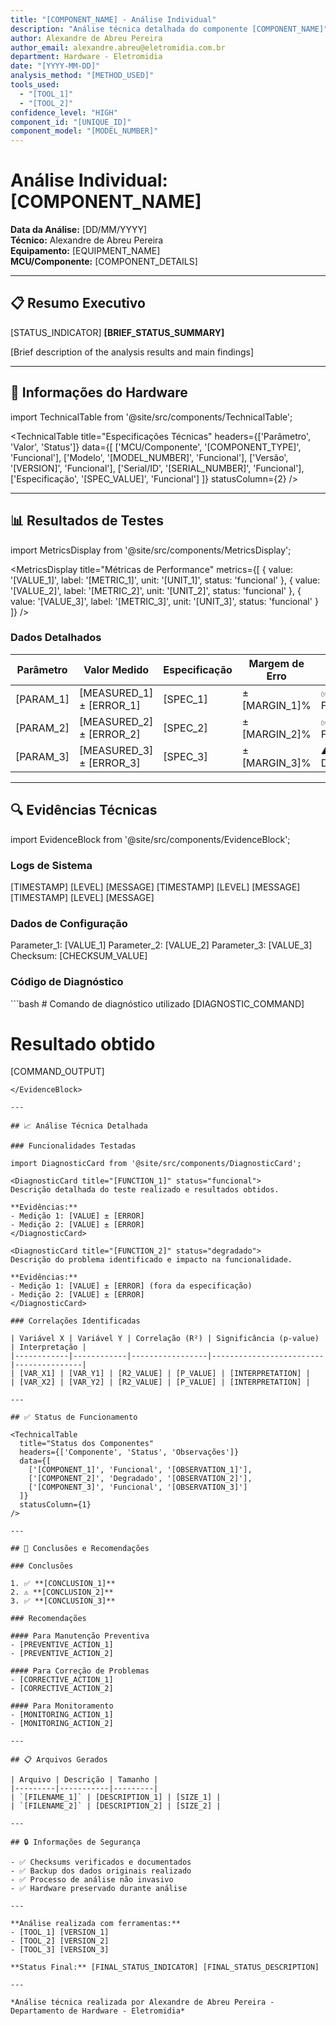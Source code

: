 ```yaml
---
title: "[COMPONENT_NAME] - Análise Individual"
description: "Análise técnica detalhada do componente [COMPONENT_NAME]"
author: Alexandre de Abreu Pereira
author_email: alexandre.abreu@eletromidia.com.br
department: Hardware - Eletromidia
date: "[YYYY-MM-DD]"
analysis_method: "[METHOD_USED]"
tools_used: 
  - "[TOOL_1]"
  - "[TOOL_2]"
confidence_level: "HIGH"
component_id: "[UNIQUE_ID]"
component_model: "[MODEL_NUMBER]"
---
```


# Análise Individual: [COMPONENT_NAME]

**Data da Análise:** [DD/MM/YYYY]  
**Técnico:** Alexandre de Abreu Pereira  
**Equipamento:** [EQUIPMENT_NAME]  
**MCU/Componente:** [COMPONENT_DETAILS]  

---

## 📋 Resumo Executivo

[STATUS_INDICATOR] **[BRIEF_STATUS_SUMMARY]**

[Brief description of the analysis results and main findings]

---

## 🔧 Informações do Hardware

import TechnicalTable from '@site/src/components/TechnicalTable';

<TechnicalTable
  title="Especificações Técnicas"
  headers={['Parâmetro', 'Valor', 'Status']}
  data={[
    ['MCU/Componente', '[COMPONENT_TYPE]', 'Funcional'],
    ['Modelo', '[MODEL_NUMBER]', 'Funcional'],
    ['Versão', '[VERSION]', 'Funcional'],
    ['Serial/ID', '[SERIAL_NUMBER]', 'Funcional'],
    ['Especificação', '[SPEC_VALUE]', 'Funcional']
  ]}
  statusColumn={2}
/>

---

## 📊 Resultados de Testes

import MetricsDisplay from '@site/src/components/MetricsDisplay';

<MetricsDisplay
  title="Métricas de Performance"
  metrics={[
    { value: '[VALUE_1]', label: '[METRIC_1]', unit: '[UNIT_1]', status: 'funcional' },
    { value: '[VALUE_2]', label: '[METRIC_2]', unit: '[UNIT_2]', status: 'funcional' },
    { value: '[VALUE_3]', label: '[METRIC_3]', unit: '[UNIT_3]', status: 'funcional' }
  ]}
/>

### Dados Detalhados

| Parâmetro | Valor Medido | Especificação | Margem de Erro | Status |
|-----------|--------------|---------------|----------------|---------|
| [PARAM_1] | [MEASURED_1] ± [ERROR_1] | [SPEC_1] | ±[MARGIN_1]% | ✅ Funcional |
| [PARAM_2] | [MEASURED_2] ± [ERROR_2] | [SPEC_2] | ±[MARGIN_2]% | ✅ Funcional |
| [PARAM_3] | [MEASURED_3] ± [ERROR_3] | [SPEC_3] | ±[MARGIN_3]% | ⚠️ Degradado |

---

## 🔍 Evidências Técnicas

import EvidenceBlock from '@site/src/components/EvidenceBlock';

### Logs de Sistema

<EvidenceBlock title="Log de Diagnóstico" type="log">
[TIMESTAMP] [LEVEL] [MESSAGE]
[TIMESTAMP] [LEVEL] [MESSAGE]
[TIMESTAMP] [LEVEL] [MESSAGE]
</EvidenceBlock>

### Dados de Configuração

<EvidenceBlock title="Configuração Atual" type="data">
Parameter_1: [VALUE_1]
Parameter_2: [VALUE_2]
Parameter_3: [VALUE_3]
Checksum: [CHECKSUM_VALUE]
</EvidenceBlock>

### Código de Diagnóstico

<EvidenceBlock title="Script de Teste" type="code">
```bash
# Comando de diagnóstico utilizado
[DIAGNOSTIC_COMMAND]

# Resultado obtido
[COMMAND_OUTPUT]
```
</EvidenceBlock>

---

## 📈 Análise Técnica Detalhada

### Funcionalidades Testadas

import DiagnosticCard from '@site/src/components/DiagnosticCard';

<DiagnosticCard title="[FUNCTION_1]" status="funcional">
Descrição detalhada do teste realizado e resultados obtidos.

**Evidências:**
- Medição 1: [VALUE] ± [ERROR]
- Medição 2: [VALUE] ± [ERROR]
</DiagnosticCard>

<DiagnosticCard title="[FUNCTION_2]" status="degradado">
Descrição do problema identificado e impacto na funcionalidade.

**Evidências:**
- Medição 1: [VALUE] ± [ERROR] (fora da especificação)
- Medição 2: [VALUE] ± [ERROR]
</DiagnosticCard>

### Correlações Identificadas

| Variável X | Variável Y | Correlação (R²) | Significância (p-value) | Interpretação |
|------------|------------|-----------------|-------------------------|---------------|
| [VAR_X1] | [VAR_Y1] | [R2_VALUE] | [P_VALUE] | [INTERPRETATION] |
| [VAR_X2] | [VAR_Y2] | [R2_VALUE] | [P_VALUE] | [INTERPRETATION] |

---

## ✅ Status de Funcionamento

<TechnicalTable
  title="Status dos Componentes"
  headers={['Componente', 'Status', 'Observações']}
  data={[
    ['[COMPONENT_1]', 'Funcional', '[OBSERVATION_1]'],
    ['[COMPONENT_2]', 'Degradado', '[OBSERVATION_2]'],
    ['[COMPONENT_3]', 'Funcional', '[OBSERVATION_3]']
  ]}
  statusColumn={1}
/>

---

## 🎯 Conclusões e Recomendações

### Conclusões

1. ✅ **[CONCLUSION_1]**
2. ⚠️ **[CONCLUSION_2]**
3. ✅ **[CONCLUSION_3]**

### Recomendações

#### Para Manutenção Preventiva
- [PREVENTIVE_ACTION_1]
- [PREVENTIVE_ACTION_2]

#### Para Correção de Problemas
- [CORRECTIVE_ACTION_1]
- [CORRECTIVE_ACTION_2]

#### Para Monitoramento
- [MONITORING_ACTION_1]
- [MONITORING_ACTION_2]

---

## 📋 Arquivos Gerados

| Arquivo | Descrição | Tamanho |
|---------|-----------|---------|
| `[FILENAME_1]` | [DESCRIPTION_1] | [SIZE_1] |
| `[FILENAME_2]` | [DESCRIPTION_2] | [SIZE_2] |

---

## 🔒 Informações de Segurança

- ✅ Checksums verificados e documentados
- ✅ Backup dos dados originais realizado
- ✅ Processo de análise não invasivo
- ✅ Hardware preservado durante análise

---

**Análise realizada com ferramentas:**
- [TOOL_1] [VERSION_1]
- [TOOL_2] [VERSION_2]
- [TOOL_3] [VERSION_3]

**Status Final:** [FINAL_STATUS_INDICATOR] [FINAL_STATUS_DESCRIPTION]

---

*Análise técnica realizada por Alexandre de Abreu Pereira - Departamento de Hardware - Eletromidia*